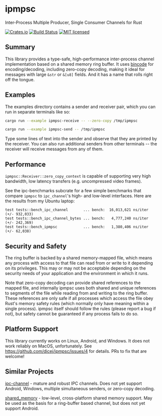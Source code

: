 # ipmpsc

Inter-Process Multiple Producer, Single Consumer Channels for Rust

[![Crates.io](https://img.shields.io/crates/v/ipmpsc)](https://crates.io/crates/ipmpsc)
[![Build Status](https://travis-ci.org/dicej/ipmpsc.svg?branch=master)](https://travis-ci.org/dicej/ipmpsc)
[![MIT licensed](https://img.shields.io/badge/license-MIT-blue.svg)](./LICENSE.md)

## Summary

This library provides a type-safe, high-performance inter-process channel
implementation based on a shared memory ring buffer.  It uses
[bincode](https://github.com/TyOverby/bincode) for encoding/decoding, including
zero-copy decoding, making it ideal for messages with large `&str` or
`&[u8]` fields.  And it has a name that rolls right off the tongue.

## Examples

The examples directory contains a sender and receiver pair, which you can run
in separate terminals like so:

```bash
cargo run --example ipmpsc-receive -- --zero-copy /tmp/ipmpsc
```

```bash
cargo run --example ipmpsc-send -- /tmp/ipmpsc
```

Type some lines of text into the sender and observe that they are printed by
the receiver.  You can also run additional senders from other terminals -- the
receiver will receive messages from any of them.

## Performance

`ipmpsc::Receiver::zero_copy_context` is capable of supporting very
high bandwidth, low latency transfers (e.g. uncompressed video frames).

See the ipc-benchmarks subcrate for a few simple benchmarks that compare
`ipmpsc` to `ipc_channel`'s high- and low-level interfaces.  Here are the
results from my Ubuntu laptop:

```
test tests::bench_ipc_channel       ... bench:  16,013,621 ns/iter (+/- 932,033)
test tests::bench_ipc_channel_bytes ... bench:   4,777,240 ns/iter (+/- 242,369)
test tests::bench_ipmpsc            ... bench:   1,380,406 ns/iter (+/- 62,038)
```

## Security and Safety

The ring buffer is backed by a shared memory-mapped file, which means any
process with access to that file can read from or write to it depending on its
privileges.  This may or may not be acceptable depending on the security needs
of your application and the environment in which it runs.

Note that zero-copy decoding can provide shared references to the mapped
file, and internally ipmpsc uses both shared and unique references to segments
of the file while reading from and writing to the ring buffer.  These references
are only safe if all processes which access the file obey Rust's memory safety
rules (which normally only have meaning within a single process).  ipmpsc itself
should follow the rules (please report a bug if not), but safety cannot be
guaranteed if any process fails to do so.

## Platform Support

This library currently works on Linux, Android, and Windows.  It does
not work reliably on MacOS, unfortunately.  See
https://github.com/dicej/ipmpsc/issues/4 for details.  PRs to fix that are welcome!

## Similar Projects

[ipc-channel](https://github.com/servo/ipc-channel) - mature and robust IPC
channels.  Does not yet support Android, Windows, multiple simultaneous
senders, or zero-copy decoding.

[shared_memory](https://github.com/elast0ny/shared_memory-rs) - low-level,
cross-platform shared memory support.  May be used as the basis for a
ring-buffer based channel, but does not yet support Android.
